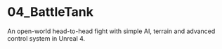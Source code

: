 # 04_BattleTank
An open-world head-to-head fight with simple AI, terrain and advanced control system in Unreal 4.
